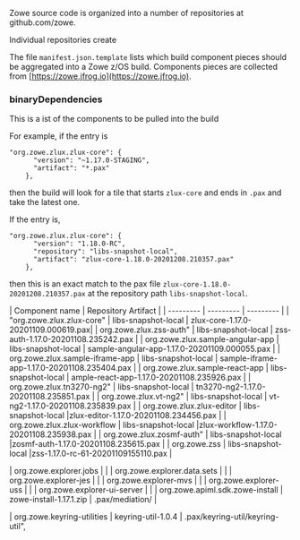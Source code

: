 
Zowe source code is organized into a number of repositories at github.com/zowe.

Individual repositories create 

The file `manifest.json.template` lists which build component pieces should be aggregated into a Zowe z/OS build.  Components pieces are collected from [https://zowe.jfrog.io](https://zowe.jfrog.io).  

### binaryDependencies 

This is a ist of the components to be pulled into the build

For example, if the entry is 
```
"org.zowe.zlux.zlux-core": {
      "version": "~1.17.0-STAGING",
      "artifact": "*.pax"
    },
```
then the build will look for a tile that starts `zlux-core` and ends in `.pax` and take the latest one.  

If the entry is,

```
"org.zowe.zlux.zlux-core": {
      "version": "1.18.0-RC",
      "repository": "libs-snapshot-local",
      "artifact": "zlux-core-1.18.0-20201208.210357.pax"
    },
```

then this is an exact match to the pax file `zlux-core-1.18.0-20201208.210357.pax` at the repository path `libs-snapshot-local`.  


| Component name | Repository Artifact |
| --------- | --------- | --------- |
| "org.zowe.zlux.zlux-core" | libs-snapshot-local | zlux-core-1.17.0-20201109.000619.pax|
| org.zowe.zlux.zss-auth" | libs-snapshot-local |  zss-auth-1.17.0-20201108.235242.pax |
| org.zowe.zlux.sample-angular-app | libs-snapshot-local | sample-angular-app-1.17.0-20201109.000055.pax |
| org.zowe.zlux.sample-iframe-app | libs-snapshot-local | sample-iframe-app-1.17.0-20201108.235404.pax | 
| org.zowe.zlux.sample-react-app | libs-snapshot-local | ample-react-app-1.17.0-20201108.235926.pax | 
| org.zowe.zlux.tn3270-ng2" | libs-snapshot-local | tn3270-ng2-1.17.0-20201108.235851.pax |
| org.zowe.zlux.vt-ng2" | libs-snapshot-local | vt-ng2-1.17.0-20201108.235839.pax |
| org.zowe.zlux.zlux-editor | libs-snapshot-local |zlux-editor-1.17.0-20201108.234456.pax |
| org.zowe.zlux.zlux-workflow | libs-snapshot-local |zlux-workflow-1.17.0-20201108.235938.pax |
| org.zowe.zlux.zosmf-auth" | libs-snapshot-local |zosmf-auth-1.17.0-20201108.235615.pax |
| org.zowe.zss | libs-snapshot-local |zss-1.17.0-rc-61-20201109155110.pax |



| org.zowe.explorer.jobs | |
| org.zowe.explorer.data.sets | |
| org.zowe.explorer-jes | |
| org.zowe.explorer-mvs | |
| org.zowe.explorer-uss | |
| org.zowe.explorer-ui-server | |
| org.zowe.apiml.sdk.zowe-install | zowe-install-1.17.1.zip | .pax/mediation/ |

| org.zowe.keyring-utilities | keyring-util-1.0.4 | .pax/keyring-util/keyring-util",

 